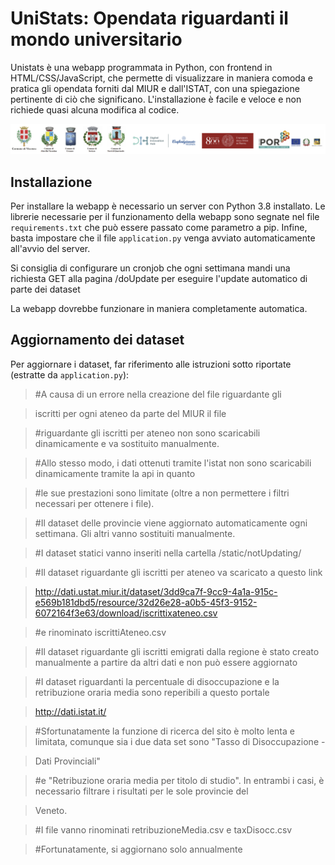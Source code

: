 # UniStats: Opendata riguardanti il mondo universitario

Unistats è una webapp programmata in Python, con frontend in HTML/CSS/JavaScript, che permette di visualizzare in maniera comoda e pratica gli opendata forniti dal MIUR e dall'ISTAT, con una spiegazione pertinente di ciò che significano. L'installazione è facile e veloce e non richiede quasi alcuna modifica al codice.

  ![](/static/assets/logos.png)
  

## Installazione

  

Per installare la webapp è necessario un server con Python 3.8 installato. Le librerie necessarie per il funzionamento della webapp sono segnate nel file `requirements.txt` che può essere passato come parametro a pip. Infine, basta impostare che il file `application.py` venga avviato automaticamente all'avvio del server.

  
Si consiglia di configurare un cronjob che ogni settimana mandi una richiesta GET alla pagina /doUpdate per eseguire l'update automatico di parte dei dataset

  

La webapp dovrebbe funzionare in maniera completamente automatica.

  
  

## Aggiornamento dei dataset

  

Per aggiornare i dataset, far riferimento alle istruzioni sotto riportate (estratte da `application.py`):

  

> #A causa di un errore nella creazione del file riguardante gli

> iscritti per ogni ateneo da parte del MIUR il file

> #riguardante gli iscritti per ateneo non sono scaricabili dinamicamente e va sostituito manualmente.

> #Allo stesso modo, i dati ottenuti tramite l'istat non sono scaricabili dinamicamente tramite la api in quanto

> #le sue prestazioni sono limitate (oltre a non permettere i filtri necessari per ottenere i file).

> #Il dataset delle provincie viene aggiornato automaticamente ogni settimana. Gli altri vanno sostituiti manualmente.

>

> #I dataset statici vanno inseriti nella cartella /static/notUpdating/

> #Il dataset riguardante gli iscritti per ateneo va scaricato a questo link

> http://dati.ustat.miur.it/dataset/3dd9ca7f-9cc9-4a1a-915c-e569b181dbd5/resource/32d26e28-a0b5-45f3-9152-6072164f3e63/download/iscrittixateneo.csv

> #e rinominato iscrittiAteneo.csv

>

> #Il dataset riguardante gli iscritti emigrati dalla regione è stato creato manualmente a partire da altri dati e non può essere aggiornato

>

> #I dataset riguardanti la percentuale di disoccupazione e la retribuzione oraria media sono reperibili a questo portale

> http://dati.istat.it/

> #Sfortunatamente la funzione di ricerca del sito è molto lenta e limitata, comunque sia i due data set sono "Tasso di Disoccupazione -

> Dati Provinciali"

> #e "Retribuzione oraria media per titolo di studio". In entrambi i casi, è necessario filtrare i risultati per le sole provincie del

> Veneto.

> #I file vanno rinominati retribuzioneMedia.csv e taxDisocc.csv

>

> #Fortunatamente, si aggiornano solo annualmente
